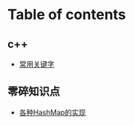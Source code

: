 # Table of contents

## c++

* [常用关键字](cpp/keywords.md)

## 零碎知识点

* [各种HashMap的实现](other/HashMap.md)
